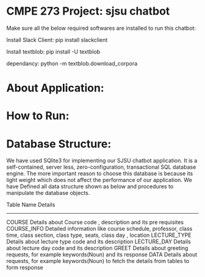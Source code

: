 CMPE 273 Project: sjsu chatbot
==============================

Make sure all the below required softwares are installed to run this chatbot:

Install Slack Client:
pip install slackclient

Install textblob:
pip install -U textblob

dependancy:
python -m textblob.download_corpora


About Application:
================


How to Run:
===========


Database Structure:
================
We have used SQlite3 for implementing our SJSU chatbot application. It is a self-contained, server less, zero-configuration, transactional SQL database engine. The more important reason to choose this database is because its light weight which does not affect the performance of our application.
We have Defined all data structure shown as below and procedures to manipulate the database objects.

Table Name                                                                Details
----------                                    --------------------------------------------------------------              
COURSE                                        Details about Course code , description and its pre requisites 
COURSE_INFO                                   Detailed information like course schedule, professor, class time, class section, class type,                                               seats, class day , location
LECTURE_TYPE                                  Details about lecture type code and its description
LECTURE_DAY                                   Details about lecture day code and its description
GREET                                         Details about greeting requests, for example  keywords(Noun) and its response
DATA                                          Details about requests,  for example  keywords(Noun) to fetch the details from tables to                                                   form response

